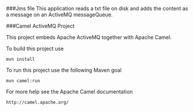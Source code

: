 
###Jms file 
This application reads a txt file on disk and adds the content as a message on an ActiveMQ messageQueue.



###Camel ActiveMQ Project

This project embeds Apache ActiveMQ together with Apache Camel.

To build this project use

    mvn install

To run this project use the following Maven goal

    mvn camel:run

For more help see the Apache Camel documentation

    http://camel.apache.org/


